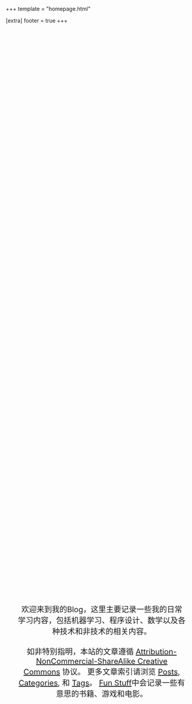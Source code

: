 +++
template = "homepage.html"

[extra]
footer = true
+++

<style>
.homepage-hero {
    display: flex;
    align-items: center;
    justify-content: center;
    min-height: 80vh; /* 占据视窗高度的80% */
    text-align: center;
    padding: 2rem;
}

.homepage-hero-title {
    font-size: 3rem;
    margin-bottom: 1rem;
}

.homepage-hero-subtitle {
    font-size: 1.25rem;
    margin-bottom: 1rem;
}

</style>

<div class="homepage-hero">
    <p class="homepage-hero-subtitle">欢迎来到我的Blog，这里主要记录一些我的日常学习内容，包括机器学习、程序设计、数学以及各种技术和非技术的相关内容。 <br/><br/>如非特别指明，本站的文章遵循 <a href = "https://creativecommons.org/licenses/by-nc-sa/4.0/">Attribution-NonCommercial-ShareAlike Creative Commons</a> 协议。 更多文章索引请浏览 <a href="/posts">Posts</a>, <a href="/categories">Categories</a>, 和 <a href="/tags">Tags</a>。 <a href="/stuff">Fun Stuff</a>中会记录一些有意思的书籍、游戏和电影。</p>
</div>